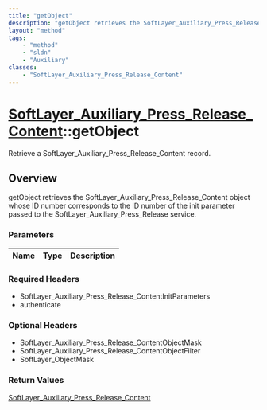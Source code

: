 ```yaml
---
title: "getObject"
description: "getObject retrieves the SoftLayer_Auxiliary_Press_Release_Content object whose ID number corresponds to the ID number of... "
layout: "method"
tags:
    - "method"
    - "sldn"
    - "Auxiliary"
classes:
    - "SoftLayer_Auxiliary_Press_Release_Content"
---
```

# [SoftLayer_Auxiliary_Press_Release_Content](/reference/services/SoftLayer_Auxiliary_Press_Release_Content)::getObject

Retrieve a SoftLayer_Auxiliary_Press_Release_Content record.


## Overview 
getObject retrieves the SoftLayer_Auxiliary_Press_Release_Content object whose ID number corresponds to the ID number of the init parameter passed to the SoftLayer_Auxiliary_Press_Release service. 

### Parameters 
|Name | Type | Description |
| --- | --- | --- |


### Required Headers
* SoftLayer_Auxiliary_Press_Release_ContentInitParameters
* authenticate

### Optional Headers
* SoftLayer_Auxiliary_Press_Release_ContentObjectMask
* SoftLayer_Auxiliary_Press_Release_ContentObjectFilter
* SoftLayer_ObjectMask

### Return Values
<a href='/reference/datatypes/SoftLayer_Auxiliary_Press_Release_Content'>SoftLayer_Auxiliary_Press_Release_Content </a>

